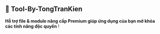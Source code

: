 ## 🚀 Tool-By-TongTranKien
 **Hỗ trợ file & module nâng cấp Premium giúp ứng dụng của bạn mở khóa các tính năng độc quyền** !
